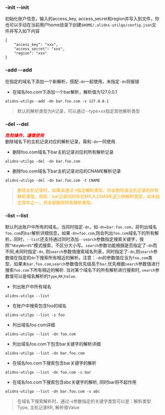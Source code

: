 ### -init --init
初始化账户信息，输入的access_key, access_secret和region并写入到文件，你也可以手动在当前用户home目录下创建`$HOME/.alidns-utilgo/config.json`文件并写入如下内容
```
{
    "access_key": "xxx",
    "access_secret": "xxx",
    "region": "xxx"
}
```
### -add --add
在指定的域名下添加一个新解析，搭配`-dn`一起使用，未指定`-dn`将报错
+ 在域名foo.com下添加一个bar解析，解析值为127.0.0.1
```
alidns-utilgo -add -dn bar.foo.com -v 127.0.0.1
```
> 默认的解析类型为A记录，可以通过--type=xx指定其他解析类型

### -del --del
***<font color=red>危险操作，谨慎使用</font>***<br>
删除域名下的主机记录对应的解析记录，需和`-dn`一同使用.
+ 删除foo.com域名下bar主机记录对应的所有解析记录
```
alidns-utilgo -del -dn bar.foo.com
```
+ 删除foo.com域名下bar主机记录对应的CNAME解析记录
```
alidns-utilgo -del -dn bar.foo.com -t CNAME
```
> <font color=Orange>删除主机记录时，如果未通过-t指定解析类型，将会删除该主机记录的所有解析类型。例如：bar记录同时存在MX,A,CNAME这三种解析类型，如未指定其中之一，将全部删除所有解析类型。</font>

### -list --list 
默认列出账户中所有的域名，当同时指定`-dn`，如`-dn=bar.foo.com`，将列出域名`foo.com`的`bar`解析详细信息，如果`-dn=foo.com`,则会列出`foo.com`域名下的所有解析。同时，`--list`还支持通过同时添加`--search`参数指定搜索关键字，按照`“%KeyWord%”`模式搜索，不区分大小写。`search`参数功能根据是否指定了`-dn`而不同,未同时指定`-dn`, 则`search`参数值搜索域名列表，同时指定了`-dn`,则`search`参数值在指定的`dn`下搜索所有相近的解析。注意：`-dn`的参数值应当为`foo.com`类型，如果未`bar.foo.com`,`search`参数值优先级高于`bar`,优先根据`search`参数值进行搜索`foo.com`下所有相近的解析. 当对某个域名下的所有解析进行搜索时, `search`参数值可以是域名解析的`Type`,`RR`,`Value`.
+ 列出账户中所有域名
```
alidns-utilgo --list
```

+ 在账户中搜索包含foo的域名
```
alidns-utilgo --list -s foo
```
+ 列出域名foo.com详细

```
alidns-utilgo --list -dn foo.com
```
+ 列出域名foo.com下包含bar关键字的解析详细

```
alidns-utilgo --list -dn bar.foo.com
```

+ 在域名foo.com下搜索包含bar关键字的解析

```
alidns-utilgo --list -dn foo.com -s bar
```
+ 在域名foo.com下搜索包含abc关键字的解析, 同时bar将不起作用
```
alidns-utilgo --list -dn bar.foo.com -s abc
```
> 在域名下搜索解析时，通过-s参数指定的关键字类型可以是：解析类型Type, 主机记录RR, 解析值Value